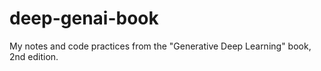 # deep-genai-book
My notes and code practices from the "Generative Deep Learning" book, 2nd edition.

